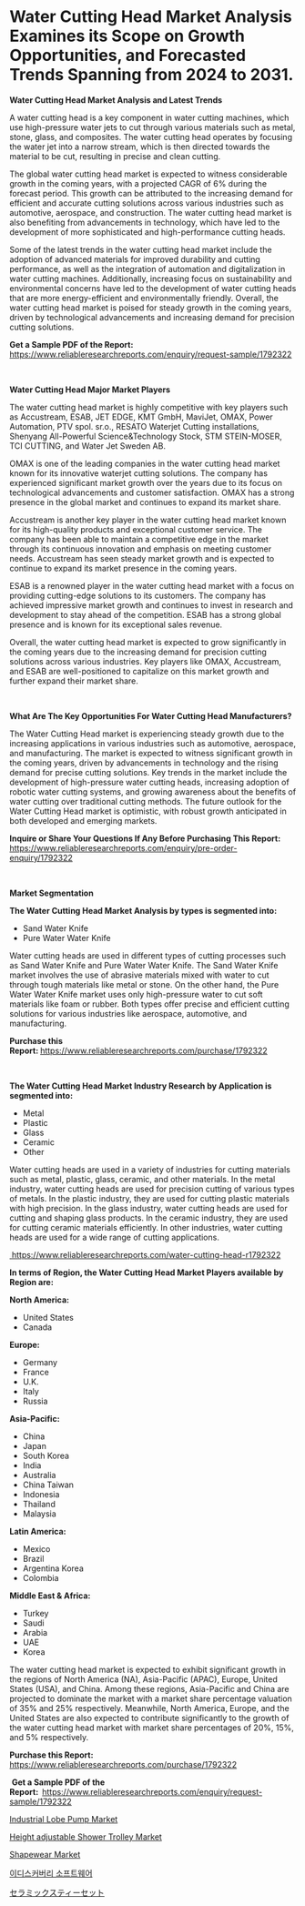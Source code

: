 <p><h1>Water Cutting Head Market Analysis Examines its Scope on Growth Opportunities, and Forecasted Trends Spanning from 2024 to 2031.</h1></p><p><strong>Water Cutting Head Market Analysis and Latest Trends</strong></p>
<p><p>A water cutting head is a key component in water cutting machines, which use high-pressure water jets to cut through various materials such as metal, stone, glass, and composites. The water cutting head operates by focusing the water jet into a narrow stream, which is then directed towards the material to be cut, resulting in precise and clean cutting.</p><p>The global water cutting head market is expected to witness considerable growth in the coming years, with a projected CAGR of 6% during the forecast period. This growth can be attributed to the increasing demand for efficient and accurate cutting solutions across various industries such as automotive, aerospace, and construction. The water cutting head market is also benefiting from advancements in technology, which have led to the development of more sophisticated and high-performance cutting heads.</p><p>Some of the latest trends in the water cutting head market include the adoption of advanced materials for improved durability and cutting performance, as well as the integration of automation and digitalization in water cutting machines. Additionally, increasing focus on sustainability and environmental concerns have led to the development of water cutting heads that are more energy-efficient and environmentally friendly. Overall, the water cutting head market is poised for steady growth in the coming years, driven by technological advancements and increasing demand for precision cutting solutions.</p></p>
<p><strong>Get a Sample PDF of the Report:&nbsp;</strong> <a href="https://www.reliableresearchreports.com/enquiry/request-sample/1792322">https://www.reliableresearchreports.com/enquiry/request-sample/1792322</a></p>
<p>&nbsp;</p>
<p><strong>Water Cutting Head Major Market Players</strong></p>
<p><p>The water cutting head market is highly competitive with key players such as Accustream, ESAB, JET EDGE, KMT GmbH, MaviJet, OMAX, Power Automation, PTV spol. sr.o., RESATO Waterjet Cutting installations, Shenyang All-Powerful Science&Technology Stock, STM STEIN-MOSER, TCI CUTTING, and Water Jet Sweden AB. </p><p>OMAX is one of the leading companies in the water cutting head market known for its innovative waterjet cutting solutions. The company has experienced significant market growth over the years due to its focus on technological advancements and customer satisfaction. OMAX has a strong presence in the global market and continues to expand its market share.</p><p>Accustream is another key player in the water cutting head market known for its high-quality products and exceptional customer service. The company has been able to maintain a competitive edge in the market through its continuous innovation and emphasis on meeting customer needs. Accustream has seen steady market growth and is expected to continue to expand its market presence in the coming years.</p><p>ESAB is a renowned player in the water cutting head market with a focus on providing cutting-edge solutions to its customers. The company has achieved impressive market growth and continues to invest in research and development to stay ahead of the competition. ESAB has a strong global presence and is known for its exceptional sales revenue.</p><p>Overall, the water cutting head market is expected to grow significantly in the coming years due to the increasing demand for precision cutting solutions across various industries. Key players like OMAX, Accustream, and ESAB are well-positioned to capitalize on this market growth and further expand their market share.</p></p>
<p>&nbsp;</p>
<p><strong>What Are The Key Opportunities For Water Cutting Head Manufacturers?</strong></p>
<p><p>The Water Cutting Head market is experiencing steady growth due to the increasing applications in various industries such as automotive, aerospace, and manufacturing. The market is expected to witness significant growth in the coming years, driven by advancements in technology and the rising demand for precise cutting solutions. Key trends in the market include the development of high-pressure water cutting heads, increasing adoption of robotic water cutting systems, and growing awareness about the benefits of water cutting over traditional cutting methods. The future outlook for the Water Cutting Head market is optimistic, with robust growth anticipated in both developed and emerging markets.</p></p>
<p><strong>Inquire or Share Your Questions If Any Before Purchasing This Report:</strong> <a href="https://www.reliableresearchreports.com/enquiry/pre-order-enquiry/1792322">https://www.reliableresearchreports.com/enquiry/pre-order-enquiry/1792322</a></p>
<p>&nbsp;</p>
<p><strong>Market Segmentation</strong></p>
<p><strong>The Water Cutting Head Market Analysis by types is segmented into:</strong></p>
<p><ul><li>Sand Water Knife</li><li>Pure Water Water Knife</li></ul></p>
<p><p>Water cutting heads are used in different types of cutting processes such as Sand Water Knife and Pure Water Water Knife. The Sand Water Knife market involves the use of abrasive materials mixed with water to cut through tough materials like metal or stone. On the other hand, the Pure Water Water Knife market uses only high-pressure water to cut soft materials like foam or rubber. Both types offer precise and efficient cutting solutions for various industries like aerospace, automotive, and manufacturing.</p></p>
<p><strong>Purchase this Report:&nbsp;</strong><a href="https://www.reliableresearchreports.com/purchase/1792322">https://www.reliableresearchreports.com/purchase/1792322</a></p>
<p>&nbsp;</p>
<p><strong>The Water Cutting Head Market Industry Research by Application is segmented into:</strong></p>
<p><ul><li>Metal</li><li>Plastic</li><li>Glass</li><li>Ceramic</li><li>Other</li></ul></p>
<p><p>Water cutting heads are used in a variety of industries for cutting materials such as metal, plastic, glass, ceramic, and other materials. In the metal industry, water cutting heads are used for precision cutting of various types of metals. In the plastic industry, they are used for cutting plastic materials with high precision. In the glass industry, water cutting heads are used for cutting and shaping glass products. In the ceramic industry, they are used for cutting ceramic materials efficiently. In other industries, water cutting heads are used for a wide range of cutting applications.</p></p>
<p><a href="https://www.reliableresearchreports.com/water-cutting-head-r1792322">&nbsp;https://www.reliableresearchreports.com/water-cutting-head-r1792322</a></p>
<p><strong>In terms of Region, the Water Cutting Head Market Players available by Region are:</strong></p>
<p>
    <p> <strong> North America: </strong>
        <ul>
            <li>United States</li>
            <li>Canada</li>
        </ul>
        </p> 
    <p> <strong> Europe: </strong>
        <ul>
            <li>Germany</li>
            <li>France</li>
            <li>U.K.</li>
            <li>Italy</li>
            <li>Russia</li>
        </ul>
        </p> 
    <p> <strong> Asia-Pacific: </strong>
        <ul>
            <li>China</li>
            <li>Japan</li>
            <li>South Korea</li>
            <li>India</li>
            <li>Australia</li>
            <li>China Taiwan</li>
            <li>Indonesia</li>
            <li>Thailand</li>
            <li>Malaysia</li>
        </ul>
        </p> 
    <p> <strong> Latin America: </strong>
        <ul>
            <li>Mexico</li>
            <li>Brazil</li>
            <li>Argentina Korea</li>
            <li>Colombia</li>
        </ul>
        </p> 
    <p> <strong> Middle East & Africa: </strong>
        <ul>
            <li>Turkey</li>
            <li>Saudi</li>
            <li>Arabia</li>
            <li>UAE</li>
            <li>Korea</li>
        </ul>
    </p>
    </p>
<p><p>The water cutting head market is expected to exhibit significant growth in the regions of North America (NA), Asia-Pacific (APAC), Europe, United States (USA), and China. Among these regions, Asia-Pacific and China are projected to dominate the market with a market share percentage valuation of 35% and 25% respectively. Meanwhile, North America, Europe, and the United States are also expected to contribute significantly to the growth of the water cutting head market with market share percentages of 20%, 15%, and 5% respectively.</p></p>
<p><strong>Purchase this Report: </strong><a href="https://www.reliableresearchreports.com/purchase/1792322">https://www.reliableresearchreports.com/purchase/1792322</a></p>
<p>&nbsp;<strong>Get a Sample PDF of the Report:&nbsp;&nbsp;</strong><a href="https://www.reliableresearchreports.com/enquiry/request-sample/1792322">https://www.reliableresearchreports.com/enquiry/request-sample/1792322</a></p>
<p><strong></strong></p>
<p><p><a href="https://view.publitas.com/reportprime-1/industrial-lobe-pump-market-analysis-its-cagr-market-segmentation-and-global-industry-overview/">Industrial Lobe Pump Market</a></p><p><a href="https://invited-way-688.notion.site/Analyzing-Height-adjustable-Shower-Trolley-Market-Global-Industry-Perspective-and-Forecast-2024-to-521e002dff8340038727e110f69bd4dc">Height adjustable Shower Trolley Market</a></p><p><a href="https://issuu.com/reportprime-2/docs/shapewear-market-size-2030.pptx">Shapewear Market</a></p><p><a href="https://medium.com/@axintepreda1/ediscovery-%EC%86%8C%ED%94%84%ED%8A%B8%EC%9B%A8%EC%96%B4-%EC%8B%9C%EC%9E%A5-%EC%84%B1%EA%B3%B5%EC%A0%81%EC%9D%B8-%EB%B9%84%EC%A6%88%EB%8B%88%EC%8A%A4-%EC%A0%84%EB%9E%B5%EC%9D%84-%EC%9C%84%ED%95%9C-%EC%97%B4%EC%87%A0-2031%EB%85%84%EA%B9%8C%EC%A7%80-%EC%98%88%EC%B8%A1-da829ab5ee94">이디스커버리 소프트웨어</a></p><p><a href="https://github.com/EmoryYundt1935/Market-Research-Report-List-1/blob/main/285954733306.md">セラミックスティーセット</a></p></p>